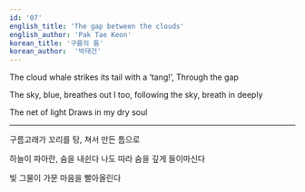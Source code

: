 ```yaml
---
id: '07'
english_title: 'The gap between the clouds' 
english_author: 'Pak Tae Keon'
korean_title: '구름의 틈'
korean_author:  '박태건'
---
```


The cloud whale strikes its tail with a ‘tang!’,
Through the gap

The sky, blue, breathes out
I too, following the sky, breath in deeply

The net of light
Draws in my dry soul

---

구름고래가 꼬리를 탕, 쳐서 만든
틈으로

하늘이 파아란, 숨을 내쉰다
나도 따라 숨을 깊게 들이마신다

빛 그물이
가문 마음을 빨아올린다
